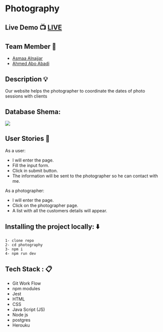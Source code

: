 # Photography

## Live Demo :tv: [LIVE](https://photography01.herokuapp.com/)

## Team Member :busts_in_silhouette:
* [Asmaa Alnajjar](https://github.com/asmaaamin)
* [Ahmed Abo Abadi](https://github.com/AhemdAboAbadi)


## Description :bulb:
Our website helps the photographer to coordinate the dates of photo sessions with clients 

## Database Shema:
![](https://i.imgur.com/hkhyshc.jpg)

## User Stories :book:
As a user:
- I will enter the page.
- Fill the input form.
- Click in submit button.
- The information will be sent to the photographer so he can contact with me.

As a photographer:
- I will enter the page.
- Click on the photographer page.
- A list with all the customers details will appear.

## Installing the project locally: :arrow_down:
```
1- clone repo 
2- cd photography
3- npm i 
4- npm run dev
```


## Tech Stack : :clipboard:
* Git Work Flow
* npm modules
* Jest
* HTML
* CSS
* Java Script (JS)
* Node js
* postgres
* Herouku

